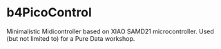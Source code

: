 # b4PicoControl
Minimalistic Midicontroller based on XIAO SAMD21 microcontroller. Used (but not limited to) for a Pure Data workshop.
